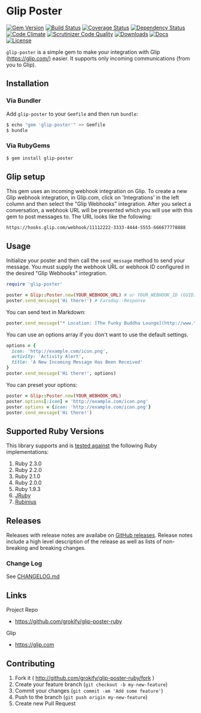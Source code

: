 Glip Poster
===========

[![Gem Version][gem-version-svg]][gem-version-link]
[![Build Status][build-status-svg]][build-status-link]
[![Coverage Status][coverage-status-svg]][coverage-status-link]
[![Dependency Status][dependency-status-svg]][dependency-status-link]
[![Code Climate][codeclimate-status-svg]][codeclimate-status-link]
[![Scrutinizer Code Quality][scrutinizer-status-svg]][scrutinizer-status-link]
[![Downloads][downloads-svg]][downloads-link]
[![Docs][docs-rubydoc-svg]][docs-rubydoc-link]
[![License][license-svg]][license-link]

`glip-poster` is a simple gem to make your integration with Glip (https://glip.com/) easier. It supports only incoming communications (from you to Glip).

## Installation

### Via Bundler

Add `glip-poster` to your `Gemfile` and then run `bundle`:

```sh
$ echo "gem 'glip-poster'" >> Gemfile
$ bundle
```

### Via RubyGems

```sh
$ gem install glip-poster
```

## Glip setup

This gem uses an incoming webhook integration on Glip. To create a new Glip webhook integration, in Glip.com, click on 'Integrations' in the left column and then select the "Glip Webhooks" integration. After you select a conversation, a webhook URL will be presented which you will use with this gem to post messages to. The URL looks like the following:

```http
https://hooks.glip.com/webhook/11112222-3333-4444-5555-666677778888
```

## Usage

Initialize your poster and then call the `send_message` method to send your message. You must supply the webhook URL or webhook ID configured in the desired "Glip Webhooks" integration.

```ruby
require 'glip-poster'

poster = Glip::Poster.new(YOUR_WEBHOOK_URL) # or YOUR_WEBHOOK_ID (GUID)
poster.send_message('Hi there!') # Faraday::Response
```

You can send text in Markdown:

```ruby
poster.send_message("* Location: [The Funky Buddha Lounge](http://www.thefunkybuddha.com)\n*Beer Advocate Rating: [99](http://tinyurl.com/psf4uzq)")
```

You can use an options array if you don't want to use the default settings.

```ruby
options = {
  icon: 'http://example.com/icon.png',
  activity: 'Activity Alert',
  title: 'A New Incoming Message Has Been Received'
}
poster.send_message('Hi there!', options)
```

You can preset your options:

```ruby
poster = Glip::Poster.new(YOUR_WEBHOOK_URL)
poster.options[:icon] = 'http://example.com/icon.png'
poster.options = {icon: 'http://example.com/icon.png'}
poster.send_message('Hi there!')
```

## Supported Ruby Versions

This library supports and is [tested against](https://travis-ci.org/grokify/glip-poster-ruby) the following Ruby implementations:

1. Ruby 2.3.0
2. Ruby 2.2.0
3. Ruby 2.1.0
4. Ruby 2.0.0
5. Ruby 1.9.3
6. [JRuby](http://jruby.org/)
7. [Rubinius](http://rubinius.com/)

## Releases

Releases with release notes are availabe on [GitHub releases](https://github.com/grokify/glip-poster/releases). Release notes include a high level description of the release as well as lists of non-breaking and breaking changes.

### Change Log

See [CHANGELOG.md](CHANGELOG.md)

## Links

Project Repo

* https://github.com/grokify/glip-poster-ruby

Glip

* https://glip.com

## Contributing

1. Fork it ( http://github.com/grokify/glip-poster-ruby/fork )
2. Create your feature branch (`git checkout -b my-new-feature`)
3. Commit your changes (`git commit -am 'Add some feature'`)
4. Push to the branch (`git push origin my-new-feature`)
5. Create new Pull Request

 [gem-version-svg]: https://badge.fury.io/rb/glip-poster.svg
 [gem-version-link]: http://badge.fury.io/rb/glip-poster
 [downloads-svg]: http://ruby-gem-downloads-badge.herokuapp.com/glip-poster
 [downloads-link]: https://rubygems.org/gems/glip-poster
 [build-status-svg]: https://api.travis-ci.org/grokify/glip-poster-ruby.svg?branch=master
 [build-status-link]: https://travis-ci.org/grokify/glip-poster-ruby
 [coverage-status-svg]: https://coveralls.io/repos/grokify/glip-poster-ruby/badge.svg?branch=master
 [coverage-status-link]: https://coveralls.io/r/grokify/glip-poster-ruby?branch=master
 [dependency-status-svg]: https://gemnasium.com/grokify/glip-poster-ruby.svg
 [dependency-status-link]: https://gemnasium.com/grokify/glip-poster-ruby
 [codeclimate-status-svg]: https://codeclimate.com/github/grokify/glip-poster-ruby/badges/gpa.svg
 [codeclimate-status-link]: https://codeclimate.com/github/grokify/glip-poster-ruby
 [scrutinizer-status-svg]: https://scrutinizer-ci.com/g/grokify/glip-poster-ruby/badges/quality-score.png?b=master
 [scrutinizer-status-link]: https://scrutinizer-ci.com/g/grokify/glip-poster-ruby/?branch=master
 [docs-rubydoc-svg]: https://img.shields.io/badge/docs-rubydoc-blue.svg
 [docs-rubydoc-link]: http://www.rubydoc.info/gems/glip-poster/
 [license-svg]: https://img.shields.io/badge/license-MIT-blue.svg
 [license-link]: https://github.com/grokify/glip-poster-ruby/blob/master/LICENSE.txt
